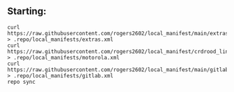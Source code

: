 
Starting:
---------
    curl https://raw.githubusercontent.com/rogers2602/local_manifest/main/extras.xml > .repo/local_manifests/extras.xml
    curl https://raw.githubusercontent.com/rogers2602/local_manifest/crdrood_lineage_14/motorola.xml > .repo/local_manifests/motorola.xml
    curl https://raw.githubusercontent.com/rogers2602/local_manifest/main/gitlab.xml > .repo/local_manifests/gitlab.xml
    repo sync

